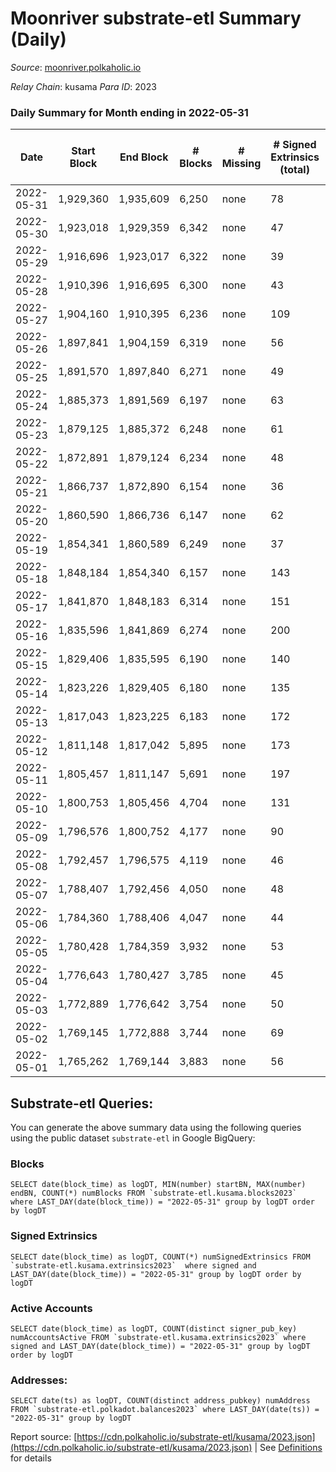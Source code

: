 # Moonriver substrate-etl Summary (Daily)

_Source_: [moonriver.polkaholic.io](https://moonriver.polkaholic.io)

*Relay Chain*: kusama
*Para ID*: 2023



### Daily Summary for Month ending in 2022-05-31


| Date | Start Block | End Block | # Blocks | # Missing | # Signed Extrinsics (total) | # Active Accounts | # Addresses with Balances | # Events | # Transfers | # XCM Transfers In | # XCM Transfers Out |
| ---- | ----------- | --------- | -------- | --------- | --------------------------- | ----------------- | ------------------------- | -------- | ----------- | ------------------ | ------------------- |
| 2022-05-31 | 1,929,360 | 1,935,609 | 6,250 | none  | 78 | 25 | 545,575 | 679,916 | 13,726 ($8,811,259.38) | 155 ($379,986.04) | 137 ($398,206.04) |
| 2022-05-30 | 1,923,018 | 1,929,359 | 6,342 | none  | 47 | 19 | 542,877 | 547,401 | 9,898 ($7,911,750.58) | 89 ($38,308.83) | 102 ($55,731.49) |
| 2022-05-29 | 1,916,696 | 1,923,017 | 6,322 | none  | 39 | 15 | 542,768 | 501,674 | 9,050 ($8,900,705.25) | 79 ($70,852.69) | 115 ($122,477.23) |
| 2022-05-28 | 1,910,396 | 1,916,695 | 6,300 | none  | 43 | 13 | 542,642 | 519,152 | 10,027 ($9,878,304.42) | 85 ($274,724.34) | 99 ($231,776.87) |
| 2022-05-27 | 1,904,160 | 1,910,395 | 6,236 | none  | 109 | 30 | 542,538 | 606,291 | 12,495 ($31,330,669.06) | 107 ($202,582.21) | 94 ($155,533.51) |
| 2022-05-26 | 1,897,841 | 1,904,159 | 6,319 | none  | 56 | 23 | 541,996 | 611,364 | 12,089 ($15,476,833.45) | 89 ($186,759.37) | 78 ($310,842.51) |
| 2022-05-25 | 1,891,570 | 1,897,840 | 6,271 | none  | 49 | 21 | 542,274 | 565,888 | 10,838 ($17,198,238.70) | 99 ($313,017.13) | 71 ($841,562.70) |
| 2022-05-24 | 1,885,373 | 1,891,569 | 6,197 | none  | 63 | 33 | 542,431 | 627,584 | 11,532 ($12,244,782.74) | 110 ($251,340.46) | 90 ($170,833.79) |
| 2022-05-23 | 1,879,125 | 1,885,372 | 6,248 | none  | 61 | 26 | 541,581 | 700,019 | 14,850 ($13,424,126.43) | 91 ($393,460.32) | 137 ($330,873.17) |
| 2022-05-22 | 1,872,891 | 1,879,124 | 6,234 | none  | 48 | 18 | 540,488 | 681,858 | 10,597 ($10,261,706.07) | 83 ($576,372.81) | 51 ($114,760.74) |
| 2022-05-21 | 1,866,737 | 1,872,890 | 6,154 | none  | 36 | 13 | 540,472 | 599,820 | 11,612 ($11,690,659.96) | 127 ($930,804.30) | 40 ($80,236.72) |
| 2022-05-20 | 1,860,590 | 1,866,736 | 6,147 | none  | 62 | 24 | 540,201 | 672,629 | 11,801 ($7,638,172.04) | 88 ($259,200.64) | 32 ($32,711.72) |
| 2022-05-19 | 1,854,341 | 1,860,589 | 6,249 | none  | 37 | 19 | 539,206 | 655,868 | 12,582 ($22,124,326.88) | 180 ($759,577.79) | 122 ($175,773.22) |
| 2022-05-18 | 1,848,184 | 1,854,340 | 6,157 | none  | 143 | 28 |  | 611,055 | 11,722 ($7,701,496.39) | 106 ($168,801.86) | 87 ($130,424.28) |
| 2022-05-17 | 1,841,870 | 1,848,183 | 6,314 | none  | 151 | 20 |  | 649,809 | 13,878 ($12,287,408.05) | 195 ($282,213.62) | 126 ($304,674.93) |
| 2022-05-16 | 1,835,596 | 1,841,869 | 6,274 | none  | 200 | 36 |  | 771,487 | 21,552 ($29,519,408.20) | 399 ($2,088,978.09) | 161 ($546,626.38) |
| 2022-05-15 | 1,829,406 | 1,835,595 | 6,190 | none  | 140 | 33 |  | 691,979 | 15,478 ($27,823,281.64) | 211 ($904,314.29) | 73 ($207,090.04) |
| 2022-05-14 | 1,823,226 | 1,829,405 | 6,180 | none  | 135 | 26 |  | 627,507 | 13,223 ($8,042,258.19) | 91 ($259,003.36) | 59 ($117,586.46) |
| 2022-05-13 | 1,817,043 | 1,823,225 | 6,183 | none  | 172 | 35 |  | 779,448 | 20,101 ($15,769,715.55) | 136 ($336,868.11) | 77 ($170,166.49) |
| 2022-05-12 | 1,811,148 | 1,817,042 | 5,895 | none  | 173 | 47 |  | 1,034,087 | 24,380 ($37,532,227.25) | 179 ($372,319.92) | 122 ($264,817.16) |
| 2022-05-11 | 1,805,457 | 1,811,147 | 5,691 | none  | 197 | 42 |  | 1,122,452 | 31,042 ($26,962,859.71) | 129 ($317,647.43) | 117 ($442,468.05) |
| 2022-05-10 | 1,800,753 | 1,805,456 | 4,704 | none  | 131 | 36 |  | 845,016 | 23,573 ($21,157,384.25) | 111 ($276,728.92) | 70 ($197,123.93) |
| 2022-05-09 | 1,796,576 | 1,800,752 | 4,177 | none  | 90 | 20 |  | 712,224 | 17,784 ($33,810,947.52) | 67 ($789,280.51) | 75 ($269,540.15) |
| 2022-05-08 | 1,792,457 | 1,796,575 | 4,119 | none  | 46 | 21 |  | 567,409 | 13,231 ($14,204,733.80) | 65 ($174,496.34) | 34 ($52,105.08) |
| 2022-05-07 | 1,788,407 | 1,792,456 | 4,050 | none  | 48 | 24 |  | 489,045 | 10,418 ($8,987,215.77) | 61 ($89,837.49) | 42 ($22,799.73) |
| 2022-05-06 | 1,784,360 | 1,788,406 | 4,047 | none  | 44 | 21 |  | 517,578 | 11,899 ($8,919,052.05) | 63 ($319,074.67) | 56 ($125,049.71) |
| 2022-05-05 | 1,780,428 | 1,784,359 | 3,932 | none  | 53 | 20 |  | 564,301 | 14,548 ($24,327,602.46) | 76 ($384,675.24) | 56 ($133,827.40) |
| 2022-05-04 | 1,776,643 | 1,780,427 | 3,785 | none  | 45 | 26 |  | 564,755 | 14,002 ($19,389,142.05) | 88 ($89,310.91) | 57 ($71,734.55) |
| 2022-05-03 | 1,772,889 | 1,776,642 | 3,754 | none  | 50 | 24 |  | 471,712 | 10,386 ($6,195,253.83) | 63 ($95,728.51) | 59 ($113,631.30) |
| 2022-05-02 | 1,769,145 | 1,772,888 | 3,744 | none  | 69 | 31 |  | 516,905 | 11,511 ($12,891,780.92) | 62 ($247,191.34) | 45 ($112,203.13) |
| 2022-05-01 | 1,765,262 | 1,769,144 | 3,883 | none  | 56 | 21 |  | 559,072 | 12,150 ($18,924,045.00) | 78 ($163,713.20) | 51 ($53,294.75) |

## Substrate-etl Queries:
You can generate the above summary data using the following queries using the public dataset `substrate-etl` in Google BigQuery:


### Blocks
```
SELECT date(block_time) as logDT, MIN(number) startBN, MAX(number) endBN, COUNT(*) numBlocks FROM `substrate-etl.kusama.blocks2023`  where LAST_DAY(date(block_time)) = "2022-05-31" group by logDT order by logDT
```


### Signed Extrinsics
```
SELECT date(block_time) as logDT, COUNT(*) numSignedExtrinsics FROM `substrate-etl.kusama.extrinsics2023`  where signed and LAST_DAY(date(block_time)) = "2022-05-31" group by logDT order by logDT
```


### Active Accounts
```
SELECT date(block_time) as logDT, COUNT(distinct signer_pub_key) numAccountsActive FROM `substrate-etl.kusama.extrinsics2023` where signed and LAST_DAY(date(block_time)) = "2022-05-31" group by logDT order by logDT
```


### Addresses:
```
SELECT date(ts) as logDT, COUNT(distinct address_pubkey) numAddress FROM `substrate-etl.polkadot.balances2023` where LAST_DAY(date(ts)) = "2022-05-31" group by logDT
```



Report source: [https://cdn.polkaholic.io/substrate-etl/kusama/2023.json](https://cdn.polkaholic.io/substrate-etl/kusama/2023.json) | See [Definitions](/DEFINITIONS.md) for details
